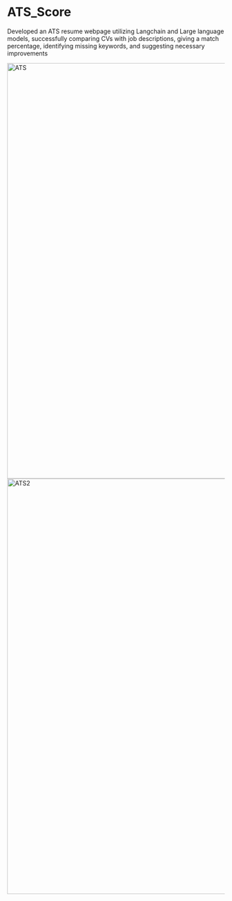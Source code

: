 # ATS_Score
Developed an ATS resume webpage utilizing Langchain and Large language models, successfully comparing CVs with job descriptions, giving a match percentage, identifying missing keywords, and suggesting necessary improvements

<img width="960" alt="ATS" src="https://github.com/Kyouma45/ATS_Score/assets/67496078/35ec290b-4ff1-478d-8d4d-cf8892e24531">

<img width="960" alt="ATS2" src="https://github.com/Kyouma45/ATS_Score/assets/67496078/99886616-c49c-4ce0-8c2f-2e0e5891d319">


